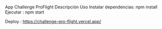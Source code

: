
App Challenge ProFlight
Descripción Uso Instalar dependencias: npm install
Ejecutar : npm start

Deploy : https://challenge-pro-flight.vercel.app/
